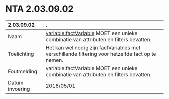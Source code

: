 # NTA 2.03.09.02

 2.03.09.02 | . 
 :--- | :--- 
 Naam | <variable:factVariable> MOET een unieke combinatie van attributen en filters bevatten. 
 Toelichting | Het kan wel nodig zijn factVariables met verschillende filtering voor hetzelfde fact op te nemen. 
 Foutmelding | variable:factVariable MOET een unieke combinatie van attributen en filters bevatten. 
 Datum invoering | 2016/05/01 
